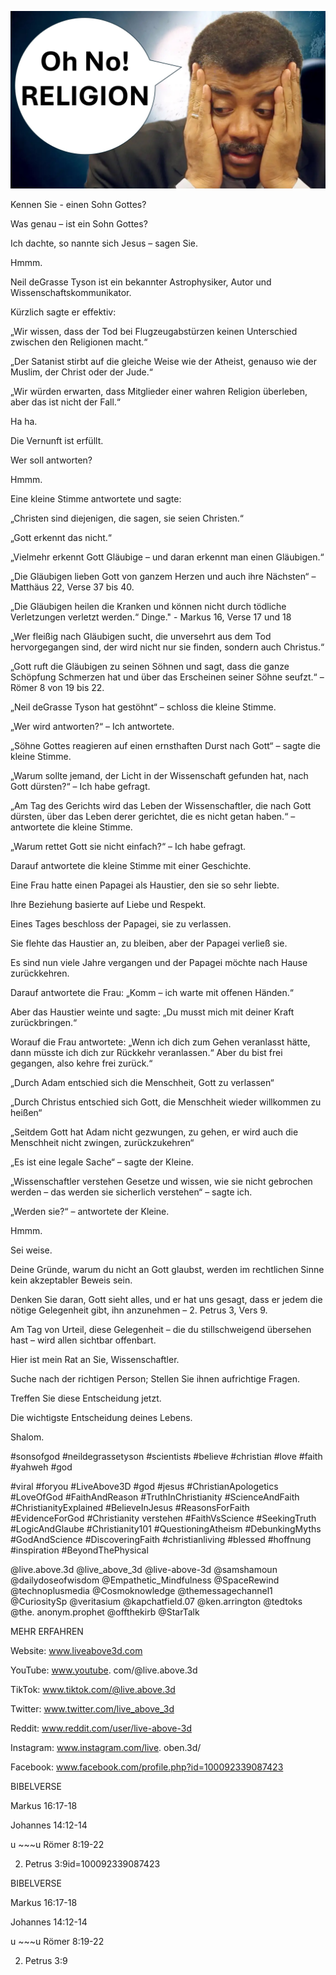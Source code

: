 ![Video cover image](../cover.jpg "cover photo")

Kennen Sie - einen Sohn Gottes?

Was genau – ist ein Sohn Gottes?

Ich dachte, so nannte sich Jesus – sagen Sie.

Hmmm.

Neil deGrasse Tyson ist ein bekannter Astrophysiker, Autor und Wissenschaftskommunikator.

Kürzlich sagte er effektiv:

„Wir wissen, dass der Tod bei Flugzeugabstürzen keinen Unterschied zwischen den Religionen macht.“

„Der Satanist stirbt auf die gleiche Weise wie der Atheist, genauso wie der Muslim, der Christ oder der Jude.“

„Wir würden erwarten, dass Mitglieder einer wahren Religion überleben, aber das ist nicht der Fall.“

Ha ha.

Die Vernunft ist erfüllt.

Wer soll antworten?

Hmmm.

Eine kleine Stimme antwortete und sagte:

„Christen sind diejenigen, die sagen, sie seien Christen.“

„Gott erkennt das nicht.“

„Vielmehr erkennt Gott Gläubige – und daran erkennt man einen Gläubigen.“

„Die Gläubigen lieben Gott von ganzem Herzen und auch ihre Nächsten“ – Matthäus 22, Verse 37 bis 40.

„Die Gläubigen heilen die Kranken und können nicht durch tödliche Verletzungen verletzt werden.“ Dinge." - Markus 16, Verse 17 und 18

„Wer fleißig nach Gläubigen sucht, die unversehrt aus dem Tod hervorgegangen sind, der wird nicht nur sie finden, sondern auch Christus.“

„Gott ruft die Gläubigen zu seinen Söhnen und sagt, dass die ganze Schöpfung Schmerzen hat und über das Erscheinen seiner Söhne seufzt.“ – Römer 8 von 19 bis 22.

„Neil deGrasse Tyson hat gestöhnt“ – schloss die kleine Stimme.

„Wer wird antworten?“ – Ich antwortete.

„Söhne Gottes reagieren auf einen ernsthaften Durst nach Gott“ – sagte die kleine Stimme.

„Warum sollte jemand, der Licht in der Wissenschaft gefunden hat, nach Gott dürsten?“ – Ich habe gefragt.

„Am Tag des Gerichts wird das Leben der Wissenschaftler, die nach Gott dürsten, über das Leben derer gerichtet, die es nicht getan haben.“ – antwortete die kleine Stimme.

„Warum rettet Gott sie nicht einfach?“ – Ich habe gefragt.

Darauf antwortete die kleine Stimme mit einer Geschichte.

Eine Frau hatte einen Papagei als Haustier, den sie so sehr liebte.

Ihre Beziehung basierte auf Liebe und Respekt.

Eines Tages beschloss der Papagei, sie zu verlassen.

Sie flehte das Haustier an, zu bleiben, aber der Papagei verließ sie.

Es sind nun viele Jahre vergangen und der Papagei möchte nach Hause zurückkehren.

Darauf antwortete die Frau: „Komm – ich warte mit offenen Händen.“

Aber das Haustier weinte und sagte: „Du musst mich mit deiner Kraft zurückbringen.“

Worauf die Frau antwortete: „Wenn ich dich zum Gehen veranlasst hätte, dann müsste ich dich zur Rückkehr veranlassen.“ Aber du bist frei gegangen, also kehre frei zurück.“

„Durch Adam entschied sich die Menschheit, Gott zu verlassen“

„Durch Christus entschied sich Gott, die Menschheit wieder willkommen zu heißen“

„Seitdem Gott hat Adam nicht gezwungen, zu gehen, er wird auch die Menschheit nicht zwingen, zurückzukehren“

„Es ist eine legale Sache“ – sagte der Kleine.

„Wissenschaftler verstehen Gesetze und wissen, wie sie nicht gebrochen werden – das werden sie sicherlich verstehen“ – sagte ich.

„Werden sie?“ – antwortete der Kleine.

Hmmm.

Sei weise.

Deine Gründe, warum du nicht an Gott glaubst, werden im rechtlichen Sinne kein akzeptabler Beweis sein.

Denken Sie daran, Gott sieht alles, und er hat uns gesagt, dass er jedem die nötige Gelegenheit gibt, ihn anzunehmen – 2. Petrus 3, Vers 9.

Am Tag von Urteil, diese Gelegenheit – die du stillschweigend übersehen hast – wird allen sichtbar offenbart.

Hier ist mein Rat an Sie, Wissenschaftler.

Suche nach der richtigen Person; Stellen Sie ihnen aufrichtige Fragen.

Treffen Sie diese Entscheidung jetzt.

Die wichtigste Entscheidung deines Lebens.

Shalom.

#sonsofgod #neildegrassetyson #scientists #believe #christian #love #faith #yahweh #god

#viral #foryou #LiveAbove3D #god #jesus #ChristianApologetics #LoveOfGod #FaithAndReason #TruthInChristianity #ScienceAndFaith #ChristianityExplained #BelieveInJesus #ReasonsForFaith #EvidenceForGod #Christianity verstehen #FaithVsScience #SeekingTruth #LogicAndGlaube #Christianity101 #QuestioningAtheism #DebunkingMyths #GodAndScience #DiscoveringFaith #christianliving #blessed #hoffnung #inspiration #BeyondThePhysical

@live.above.3d @live_above_3d @live-above-3d @samshamoun @dailydoseofwisdom @Empathetic_Mindfulness @SpaceRewind @technoplusmedia @Cosmoknowledge @themessagechannel1 @CuriositySp @veritasium @kapchatfield.07 @ken.arrington @tedtoks @the. anonym.prophet @offthekirb @StarTalk

MEHR ERFAHREN

Website: www.liveabove3d.com

YouTube: www.youtube. com/@live.above.3d

TikTok: www.tiktok.com/@live.above.3d

Twitter: www.twitter.com/live_above_3d

Reddit: www.reddit.com/user/live-above-3d

Instagram: www.instagram.com/live. oben.3d/

Facebook: www.facebook.com/profile.php?id=100092339087423

BIBELVERSE

Markus 16:17-18

Johannes 14:12-14

u ~~~u Römer 8:19-22

2. Petrus 3:9id=100092339087423

BIBELVERSE

Markus 16:17-18

Johannes 14:12-14

u ~~~u Römer 8:19-22

2. Petrus 3:9